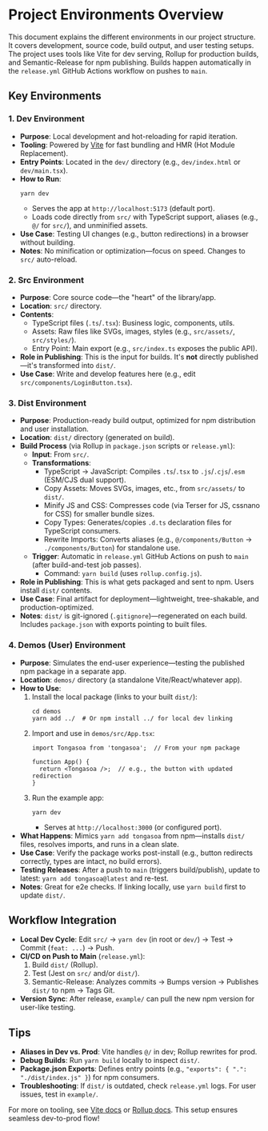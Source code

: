# Project Environments Overview

This document explains the different environments in our project structure. It covers development, source code, build output, and user testing setups. The project uses tools like Vite for dev serving, Rollup for production builds, and Semantic-Release for npm publishing. Builds happen automatically in the `release.yml` GitHub Actions workflow on pushes to `main`.

## Key Environments

### 1. Dev Environment
- **Purpose**: Local development and hot-reloading for rapid iteration.
- **Tooling**: Powered by [Vite](https://vitejs.dev/) for fast bundling and HMR (Hot Module Replacement).
- **Entry Points**: Located in the `dev/` directory (e.g., `dev/index.html` or `dev/main.tsx`).
- **How to Run**:
  ```
  yarn dev
  ```
  - Serves the app at `http://localhost:5173` (default port).
  - Loads code directly from `src/` with TypeScript support, aliases (e.g., `@/` for `src/`), and unminified assets.
- **Use Case**: Testing UI changes (e.g., button redirections) in a browser without building.
- **Notes**: No minification or optimization—focus on speed. Changes to `src/` auto-reload.

### 2. Src Environment
- **Purpose**: Core source code—the "heart" of the library/app.
- **Location**: `src/` directory.
- **Contents**:
  - TypeScript files (`.ts`/`.tsx`): Business logic, components, utils.
  - Assets: Raw files like SVGs, images, styles (e.g., `src/assets/`, `src/styles/`).
  - Entry Point: Main export (e.g., `src/index.ts` exposes the public API).
- **Role in Publishing**: This is the input for builds. It's **not** directly published—it's transformed into `dist/`.
- **Use Case**: Write and develop features here (e.g., edit `src/components/LoginButton.tsx`).

### 3. Dist Environment
- **Purpose**: Production-ready build output, optimized for npm distribution and user installation.
- **Location**: `dist/` directory (generated on build).
- **Build Process** (via Rollup in `package.json` scripts or `release.yml`):
  - **Input**: From `src/`.
  - **Transformations**:
    - TypeScript → JavaScript: Compiles `.ts`/`.tsx` to `.js`/`.cjs`/`.esm` (ESM/CJS dual support).
    - Copy Assets: Moves SVGs, images, etc., from `src/assets/` to `dist/`.
    - Minify JS and CSS: Compresses code (via Terser for JS, cssnano for CSS) for smaller bundle sizes.
    - Copy Types: Generates/copies `.d.ts` declaration files for TypeScript consumers.
    - Rewrite Imports: Converts aliases (e.g., `@/components/Button` → `./components/Button`) for standalone use.
  - **Trigger**: Automatic in `release.yml` GitHub Actions on push to `main` (after build-and-test job passes).
    - Command: `yarn build` (uses `rollup.config.js`).
- **Role in Publishing**: This is what gets packaged and sent to npm. Users install `dist/` contents.
- **Use Case**: Final artifact for deployment—lightweight, tree-shakable, and production-optimized.
- **Notes**: `dist/` is git-ignored (`.gitignore`)—regenerated on each build. Includes `package.json` with exports pointing to built files.

### 4. Demos (User) Environment
- **Purpose**: Simulates the end-user experience—testing the published npm package in a separate app.
- **Location**: `demos/` directory (a standalone Vite/React/whatever app).
- **How to Use**:
  1. Install the local package (links to your built `dist/`):
     ```
     cd demos
     yarn add ../  # Or npm install ../ for local dev linking
     ```
  2. Import and use in `demos/src/App.tsx`:
     ```tsx
     import Tongasoa from 'tongasoa';  // From your npm package

     function App() {
       return <Tongasoa />;  // e.g., the button with updated redirection
     }
     ```
  3. Run the example app:
     ```
     yarn dev
     ```
     - Serves at `http://localhost:3000` (or configured port).
- **What Happens**: Mimics `yarn add tongasoa` from npm—installs `dist/` files, resolves imports, and runs in a clean slate.
- **Use Case**: Verify the package works post-install (e.g., button redirects correctly, types are intact, no build errors).
- **Testing Releases**: After a push to `main` (triggers build/publish), update to latest: `yarn add tongasoa@latest` and re-test.
- **Notes**: Great for e2e checks. If linking locally, use `yarn build` first to update `dist/`.

## Workflow Integration
- **Local Dev Cycle**: Edit `src/` → `yarn dev` (in root or `dev/`) → Test → Commit (`feat: ...`) → Push.
- **CI/CD on Push to Main** (`release.yml`):
  1. Build `dist/` (Rollup).
  2. Test (Jest on `src/` and/or `dist/`).
  3. Semantic-Release: Analyzes commits → Bumps version → Publishes `dist/` to npm → Tags Git.
- **Version Sync**: After release, `example/` can pull the new npm version for user-like testing.

## Tips
- **Aliases in Dev vs. Prod**: Vite handles `@/` in dev; Rollup rewrites for prod.
- **Debug Builds**: Run `yarn build` locally to inspect `dist/`.
- **Package.json Exports**: Defines entry points (e.g., `"exports": { ".": "./dist/index.js" }`) for npm consumers.
- **Troubleshooting**: If `dist/` is outdated, check `release.yml` logs. For user issues, test in `example/`.

For more on tooling, see [Vite docs](https://vitejs.dev/) or [Rollup docs](https://rollupjs.org/). This setup ensures seamless dev-to-prod flow!